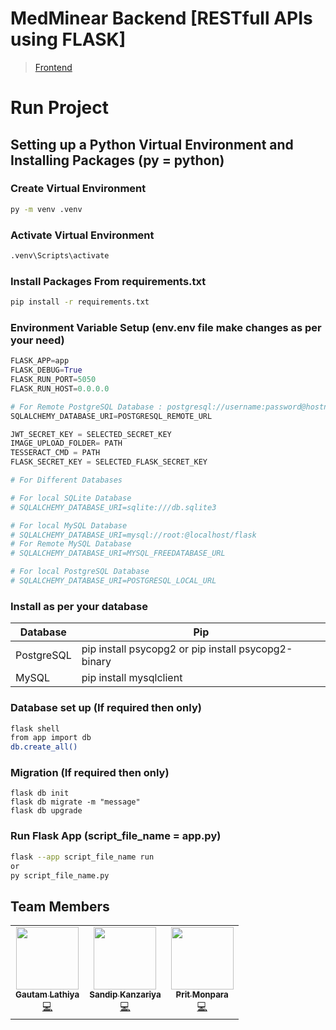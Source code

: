 # MedMinear Backend [RESTfull APIs using FLASK]

> [Frontend](https://github.com/DigitalGit2003/WebScraping_Frontend)

# Run Project

## Setting up a Python Virtual Environment and Installing Packages (py = python)

### Create Virtual Environment

```bash
py -m venv .venv
```

### Activate Virtual Environment

```bash
.venv\Scripts\activate
```

### Install Packages From requirements.txt

```bash
pip install -r requirements.txt
```

### Environment Variable Setup (env.env file make changes as per your need)
```py
FLASK_APP=app
FLASK_DEBUG=True
FLASK_RUN_PORT=5050
FLASK_RUN_HOST=0.0.0.0

# For Remote PostgreSQL Database : postgresql://username:password@hostname:port/database_name
SQLALCHEMY_DATABASE_URI=POSTGRESQL_REMOTE_URL

JWT_SECRET_KEY = SELECTED_SECRET_KEY
IMAGE_UPLOAD_FOLDER= PATH
TESSERACT_CMD = PATH
FLASK_SECRET_KEY = SELECTED_FLASK_SECRET_KEY

# For Different Databases

# For local SQLite Database
# SQLALCHEMY_DATABASE_URI=sqlite:///db.sqlite3 

# For local MySQL Database
# SQLALCHEMY_DATABASE_URI=mysql://root:@localhost/flask 
# For Remote MySQL Database
# SQLALCHEMY_DATABASE_URI=MYSQL_FREEDATABASE_URL

# For local PostgreSQL Database
# SQLALCHEMY_DATABASE_URI=POSTGRESQL_LOCAL_URL
```

### Install as per your database 
|Database|Pip|
|---|---|
|PostgreSQL|pip install psycopg2 or pip install psycopg2-binary|
|MySQL|pip install mysqlclient|


### Database set up (**If required then only**)
```bash
flask shell
from app import db
db.create_all()
```

### Migration (**If required then only**)

```shell
flask db init
flask db migrate -m "message"
flask db upgrade
```

### Run Flask App (script_file_name = app.py)
```bash
flask --app script_file_name run
or
py script_file_name.py
```

## Team Members

<table>
  <tr>
    <td align="center">
        <a href="https://github.com/DigitalGit2003">
            <img src="https://github.com/DigitalGit2003.png" width="100px;" alt=""/>
            <br />
            <sub><b>Gautam Lathiya</b></sub>
        </a>
        <br />
        <a href="https://github.com/Sandip-Kanzariya/WebScraping_SDP/commits?author=DigitalGit2003" title="Code">💻</a>
    </td>
    <td align="center">
        <a href="https://github.com/Sandip-Kanzariya">
            <img src="https://github.com/Sandip-Kanzariya.png" width="100px;" alt=""/>
            <br />
            <sub><b>Sandip Kanzariya</b></sub>
        </a>
        <br />
        <a href="https://github.com/Sandip-Kanzariya/WebScraping_SDP/commits?author=Sandip-Kanzariya" title="Documentation">💻</a>
    </td>
    <td align="center">
        <a href="https://github.com/Prit-mmonpara">
            <img src="https://github.com/Prit-mmonpara.png" width="100px;" alt=""/>
            <br />
            <sub><b>Prit Monpara</b></sub>
        </a>
        <br />
        <a href="https://github.com/Sandip-Kanzariya/WebScraping_SDP/commits?author=Prit-mmonpara" title="Documentation">💻</a>
    </td>
    </tr>
</table>

